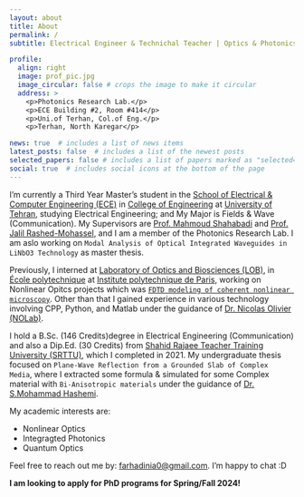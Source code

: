 ```yaml
---
layout: about
title: About
permalink: /
subtitle: Electrical Engineer & Technichal Teacher | Optics & Photonics Researcher

profile:
  align: right
  image: prof_pic.jpg
  image_circular: false # crops the image to make it circular
  address: >
    <p>Photonics Research Lab.</p>
    <p>ECE Building #2, Room #414</p>
    <p>Uni.of Terhan, Col.of Eng.</p>
    <p>Terhan, North Karegar</p>

news: true  # includes a list of news items
latest_posts: false  # includes a list of the newest posts
selected_papers: false # includes a list of papers marked as "selected={true}"
social: true  # includes social icons at the bottom of the page
---
```


I’m currently a Third Year Master’s student in the [School of Electrical & Computer Engineering (ECE)](https://ece.ut.ac.ir/en) in [College of Engineering](https://eng.ut.ac.ir/en) at [University of Tehran](https://eng.ut.ac.ir/en), studying Electrical Engineering; and My Major is Fields & Wave (Communication). My Supervisors are [Prof. Mahmoud Shahabadi](https://www.researchgate.net/profile/Mahmoud-Shahabadi) and [Prof. Jalil Rashed-Mohassel](https://scholar.google.com/citations?user=lAox-pUAAAAJ&hl=en), and I am a member of the Photonics Research Lab. I am aslo working on `Modal Analysis of Optical Integrated Waveguides in LiNbO3 Technology` as master thesis.

Previously, I interned at [Laboratory of Optics and Biosciences (LOB)](https://portail.polytechnique.edu/lob/en), in [École polytechnique](https://www.polytechnique.edu/en) at [Institute polytechnique de Paris](https://www.ip-paris.fr/en), working on Nonlinear Opitcs projects which was [`FDTD modeling of coherent nonlinear microscopy`](https://gargantua.polytechnique.fr/siatel-web/app/linkto/mICYYYSwhJZ). Other than that I gained experience in various technology involving CPP, Python, and Matlab under the guidance of [Dr. Nicolas Olivier](https://scholar.google.com/citations?user=1Ro9PnQAAAAJ&hl=en) [(NOLab)](https://nolab.github.io/Webpage/alumni.html).

I hold a B.Sc. (146 Credits)degree in Electrical Engineering (Communication) and also a Dip.Ed. (30 Credits) from [Shahid Rajaee Teacher Training University (SRTTU)](https://www.sru.ac.ir/en/), which I completed in 2021. My undergraduate thesis focused on `Plane-Wave Reflection from a Grounded Slab of Complex Media`, where I extracted some formula & simulated for some Complex material with `Bi-Anisotropic materials` under the guidance of [Dr. S.Mohammad Hashemi](https://scholar.google.com/citations?user=SNoTWX8AAAAJ&hl=en). 


My academic interests are:

- Nonlinear Optics
- Integragted Photonics
- Quantum Optics

Feel free to reach out me by: [farhadinia0@gmail.com](mailto:farhadinia0@gmail.com). I’m happy to chat :D

**I am looking to apply for PhD programs for Spring/Fall 2024!**